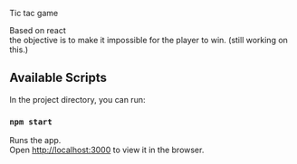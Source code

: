 Tic tac game

Based on react <br>
the objective is to make it impossible for the player to win. (still working on this.)

## Available Scripts

In the project directory, you can run:

### `npm start`

Runs the app.<br>
Open [http://localhost:3000](http://localhost:3000) to view it in the browser.




